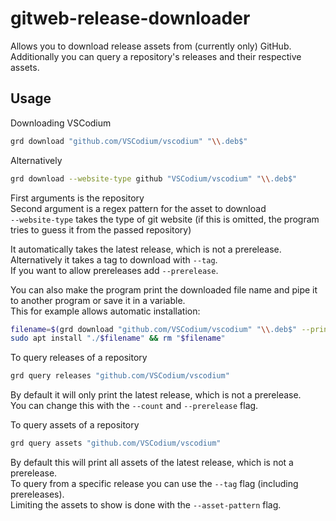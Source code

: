 # gitweb-release-downloader

Allows you to download release assets from (currently only) GitHub.\
Additionally you can query a repository's releases and their respective assets.

## Usage

Downloading VSCodium

```bash
grd download "github.com/VSCodium/vscodium" "\\.deb$"
```

Alternatively

```bash
grd download --website-type github "VSCodium/vscodium" "\\.deb$"
```

First arguments is the repository\
Second argument is a regex pattern for the asset to download\
`--website-type` takes the type of git website (if this is omitted, the program
tries to guess it from the passed repository)

It automatically takes the latest release, which is not a prerelease.\
Alternatively it takes a tag to download with `--tag`.\
If you want to allow prereleases add `--prerelease`.

You can also make the program print the downloaded file name and pipe it to
another program or save it in a variable.\
This for example allows automatic installation:

```bash
filename=$(grd download "github.com/VSCodium/vscodium" "\\.deb$" --print-filename)
sudo apt install "./$filename" && rm "$filename"
```

To query releases of a repository

```bash
grd query releases "github.com/VSCodium/vscodium"
```

By default it will only print the latest release, which is not a prerelease.\
You can change this with the `--count` and `--prerelease` flag.

To query assets of a repository

```bash
grd query assets "github.com/VSCodium/vscodium"
```

By default this will print all assets of the latest release, which is not a
prerelease.\
To query from a specific release you can use the `--tag` flag (including
prereleases).\
Limiting the assets to show is done with the `--asset-pattern` flag.
